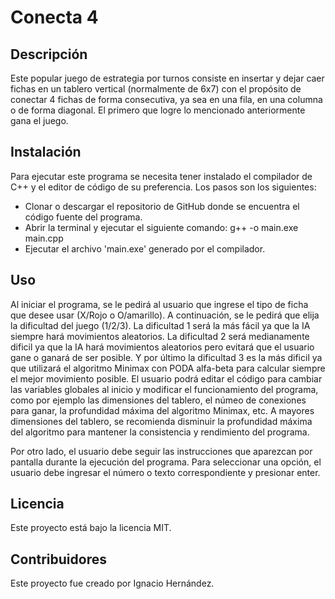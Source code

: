 # Conecta 4

## Descripción

Este popular juego de estrategia por turnos consiste en insertar y dejar caer fichas en un tablero vertical (normalmente de 6x7) con el propósito de conectar 4 fichas de forma consecutiva, ya sea en una fila, en una columna o de forma diagonal. El primero que logre lo mencionado anteriormente gana el juego.

## Instalación

Para ejecutar este programa se necesita tener instalado el compilador de C++ y el editor de código de su preferencia. Los pasos son los siguientes:

- Clonar o descargar el repositorio de GitHub donde se encuentra el código fuente del programa.
- Abrir la terminal y ejecutar el siguiente comando: g++ -o main.exe main.cpp
- Ejecutar el archivo 'main.exe' generado por el compilador.

## Uso

Al iniciar el programa, se le pedirá al usuario que ingrese el tipo de ficha que desee usar (X/Rojo o O/amarillo). A continuación, se le pedirá que elija la dificultad del juego (1/2/3). La dificultad 1 será la más fácil ya que la IA siempre hará movimientos aleatorios. La dificultad 2 será medianamente dificil ya que la IA hará movimientos aleatorios pero evitará que el usuario gane o ganará de ser posible. Y por último la dificultad 3 es la más dificil ya que utilizará el algoritmo Minimax con PODA alfa-beta para calcular siempre el mejor movimiento posible. El usuario podrá editar el código para cambiar las variables globales al inicio y modificar el funcionamiento del programa, como por ejemplo las dimensiones del tablero, el númeo de conexiones para ganar, la profundidad máxima del algoritmo Minimax, etc. A mayores dimensiones del tablero, se recomienda disminuir la profundidad máxima del algoritmo para mantener la consistencia y rendimiento del programa.

Por otro lado, el usuario debe seguir las instrucciones que aparezcan por pantalla durante la ejecución del programa. Para seleccionar una opción, el usuario debe ingresar el número o texto correspondiente y presionar enter. 

## Licencia

Este proyecto está bajo la licencia MIT.

## Contribuidores

Este proyecto fue creado por Ignacio Hernández.
